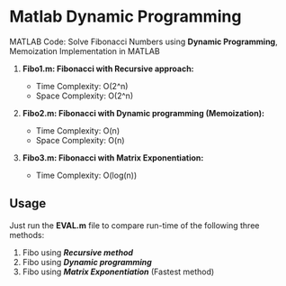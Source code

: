 # Matlab Dynamic Programming 

MATLAB Code: Solve Fibonacci Numbers using **Dynamic Programming**, Memoization Implementation in MATLAB


1. **Fibo1.m: Fibonacci with Recursive approach:**
    * Time Complexity:    O(2^n)
    * Space Complexity:   O(2^n)
	
2. **Fibo2.m: Fibonacci with Dynamic programming (Memoization):**
    * Time Complexity:     O(n)
    * Space Complexity:   O(n)

3. **Fibo3.m: Fibonacci with Matrix Exponentiation:**
	* Time Complexity:     O(log(n))
	
	

## Usage

Just run the **EVAL.m** file to compare run-time of the following three methods:

1. Fibo using ___Recursive method___
2. Fibo using ___Dynamic programming___
3. Fibo using ___Matrix Exponentiation___  (Fastest method)
